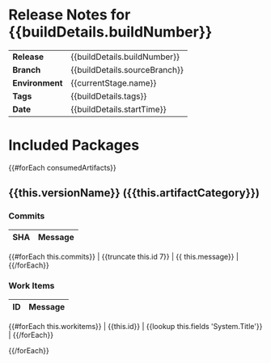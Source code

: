 # Release Notes for {{buildDetails.buildNumber}}

|                 |                               |
| --------------- | ----------------------------- |
| **Release**     | {{buildDetails.buildNumber}}  |
| **Branch**      | {{buildDetails.sourceBranch}} |
| **Environment** | {{currentStage.name}}         |
| **Tags**        | {{buildDetails.tags}}         |
| **Date**        | {{buildDetails.startTime}}    |

# Included Packages

{{#forEach consumedArtifacts}}

## {{this.versionName}} ({{this.artifactCategory}})

### Commits

| SHA | Message |
| --- | ------- |

{{#forEach this.commits}}
| {{truncate this.id 7}} | {{ this.message}} |
{{/forEach}}

### Work Items

| ID  | Message |
| --- | ------- |

{{#forEach this.workitems}}
| {{this.id}} | {{lookup this.fields 'System.Title'}} |
{{/forEach}}

{{/forEach}}
